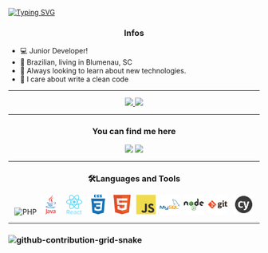 [![Typing SVG](https://readme-typing-svg.demolab.com/?lines=Hi+I'm+Eike+Hank!;Junior+Developer)](https://git.io/typing-svg)


<h3 align="center">Infos</h3>

- 💻 Junior Developer!
- 🏡 Brazilian, living in Blumenau, SC
- 🌱 Always looking to learn about new technologies.
- 👼 I care about write a clean code


---
<div align="center">
<p align="center">
<a href="https://github.com/eikecaina">
  <img height="180em" src="https://github-readme-stats-eight-theta.vercel.app/api?username=eikecaina&show_icons=true&theme=radical&include_all_commits=true&count_private=true"/>
  <img height="180em" src="https://github-readme-stats-eight-theta.vercel.app/api/top-langs/?username=eikecaina&layout=compact&langs_count=8&theme=radical"/>
</a>
</p>
</div>
 
  
 ---
 
 <h3 align="center">You can find me here</h3>

 <div align="center"><a href="https://www.linkedin.com/in/eike-hank-89a5741a4/"><img src="https://img.shields.io/badge/-LinkedIn-%230077B5?style=for-the-badge&logo=linkedin&logoColor=white" target="_blanck"></a>&nbsp;<a href="mailto:cainaeike@gmail.com"><img src="https://img.shields.io/badge/-Gmail-%23333?style=for-the-badge&logo=gmail&logoColor=c71610" target="_blank"></a>    
 </div>
 


---

 <h3 align="center">🛠️Languages and Tools</h3>

 <div align="center">
   <img src="https://upload.wikimedia.org/wikipedia/commons/thumb/3/31/Webysther_20160423_-_Elephpant.svg/2560px-Webysther_20160423_-_Elephpant.svg.png" title="PHP" alt="PHP" widht="40" height="40"/>&nbsp;
  <img src="https://github.com/devicons/devicon/blob/master/icons/java/java-original-wordmark.svg" title="Java" alt="Java" width="40" height="40"/>&nbsp;
  <img src="https://github.com/devicons/devicon/blob/master/icons/react/react-original-wordmark.svg" title="React" alt="React" width="40" height="40"/>&nbsp;
  <img src="https://github.com/devicons/devicon/blob/master/icons/css3/css3-plain-wordmark.svg"  title="CSS3" alt="CSS" width="40" height="40"/>&nbsp;
  <img src="https://github.com/devicons/devicon/blob/master/icons/html5/html5-original.svg" title="HTML5" alt="HTML" width="40" height="40"/>&nbsp;
  <img src="https://github.com/devicons/devicon/blob/master/icons/javascript/javascript-original.svg" title="JavaScript" alt="JavaScript" width="40" height="40"/>&nbsp;  
   <img src="https://github.com/devicons/devicon/blob/master/icons/mysql/mysql-original-wordmark.svg" title="MySQL"  alt="MySQL" width="40" height="40"/>&nbsp;
  <img src="https://github.com/devicons/devicon/blob/master/icons/nodejs/nodejs-original-wordmark.svg" title="NodeJS" alt="NodeJS" width="40" height="40"/>&nbsp;  
  <img src="https://github.com/devicons/devicon/blob/master/icons/git/git-original-wordmark.svg" title="Git" **alt="Git" width="40" height="40"/>
 &nbsp;
  <img src="https://github.com/JhonathanRibeiro/CypressIcons/blob/main/icons/icon_128x128.png" title="Cypress" **alt="Cypress" width="40" height="40"/>
</div>
 

---   
### ![github-contribution-grid-snake](https://user-images.githubusercontent.com/65792157/204108530-badf8507-72eb-452b-aad8-147bad02a62f.svg)
